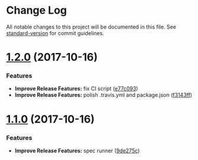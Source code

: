 # Change Log

All notable changes to this project will be documented in this file. See [standard-version](https://github.com/conventional-changelog/standard-version) for commit guidelines.

<a name="1.2.0"></a>
# [1.2.0](https://github.com/maggiben/scurry/compare/v1.1.0...v1.2.0) (2017-10-16)


### Features

* **Improve Release Features:** fix CI script ([e77c093](https://github.com/maggiben/scurry/commit/e77c093))
* **Improve Release Features:** polish .travis.yml and package.json ([f3143ff](https://github.com/maggiben/scurry/commit/f3143ff))



<a name="1.1.0"></a>
# [1.1.0](https://github.com/maggiben/scurry/compare/1.0.0...1.1.0) (2017-10-16)


### Features

* **Improve Release Features:** spec runner ([9de275c](https://github.com/maggiben/scurry/commit/9de275c))
